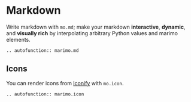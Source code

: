 # Markdown

Write markdown with `mo.md`; make your markdown **interactive**, **dynamic**,
and **visually rich** by interpolating arbitrary Python values and marimo
elements.

```{eval-rst}
.. autofunction:: marimo.md
```

## Icons

You can render icons from [Iconify](https://icon-sets.iconify.design/) with `mo.icon`.

```{eval-rst}
.. autofunction:: marimo.icon
```
